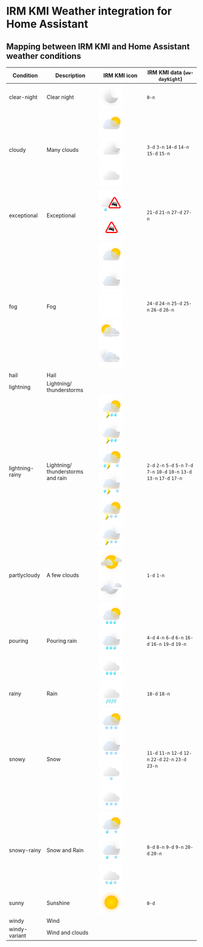 # IRM KMI Weather integration for Home Assistant

## Mapping between IRM KMI and Home Assistant weather conditions

| Condition       | Description                       | IRM KMI icon                                                                                                                                                                                                                                                                                        | IRM KMI data (`ww-dayNight`)                                                  |
|-----------------|-----------------------------------|-----------------------------------------------------------------------------------------------------------------------------------------------------------------------------------------------------------------------------------------------------------------------------------------------------|-------------------------------------------------------------------------------|
| clear-night     | Clear night                       | <img height="64" src="img/0-n.png" width="64"/>                                                                                                                                                                                                                                                     | `0-n`                                                                         |
| cloudy          | Many clouds                       | <img height="64" src="img/3-d.png" width="64"/> <img height="64" src="img/3-n.png" width="64"/> <img height="64" src="img/15-d.png" width="64"/>                                                                                                                                                    | `3-d` `3-n` `14-d` `14-n` `15-d` `15-n`                                       |
| exceptional     | Exceptional                       | <img height="64" src="img/21-d.png" width="64"/> <img height="64" src="img/27-d.png" width="64"/>                                                                                                                                                                                                   | `21-d` `21-n` `27-d` `27-n`                                                   |
| fog             | Fog                               | <img height="64" src="img/24-d.png" width="64"/> <img height="64" src="img/24-n.png" width="64"/> <img height="64" src="img/25-d.png" width="64"/> <img height="64" src="img/26-d.png" width="64"/> <img height="64" src="img/26-n.png" width="64"/>                                                | `24-d` `24-n` `25-d` `25-n` `26-d` `26-n`                                     |
| hail            | Hail                              |                                                                                                                                                                                                                                                                                                     |                                                                               |
| lightning       | Lightning/ thunderstorms          |                                                                                                                                                                                                                                                                                                     |                                                                               |
| lightning-rainy | Lightning/ thunderstorms and rain | <img height="64" src="img/2-d.png" width="64"/> <img height="64" src="img/2-n.png" width="64"/> <img height="64" src="img/10-d.png" width="64"/> <img height="64" src="img/10-n.png" width="64"/> <img height="64" src="img/13-d.png" width="64"/> <img height="64" src="img/13-n.png" width="64"/> | `2-d` `2-n` `5-d` `5-n` `7-d` `7-n` `10-d` `10-n` `13-d` `13-n` `17-d` `17-n` |
| partlycloudy    | A few clouds                      | <img height="64" src="img/1-d.png" width="64"/> <img height="64" src="img/1-n.png" width="64"/>                                                                                                                                                                                                     | `1-d` `1-n`                                                                   |
| pouring         | Pouring rain                      | <img height="64" src="img/4-d.png" width="64"/> <img height="64" src="img/4-n.png" width="64"/> <img height="64" src="img/16-d.png" width="64"/>                                                                                                                                                    | `4-d` `4-n` `6-d` `6-n` `16-d` `16-n` `19-d` `19-n`                           |
| rainy           | Rain                              | <img height="64" src="img/18-d.png" width="64"/>                                                                                                                                                                                                                                                    | `18-d` `18-n`                                                                 |
| snowy           | Snow                              | <img height="64" src="img/11-d.png" width="64"/> <img height="64" src="img/11-n.png" width="64"/> <img height="64" src="img/22-d.png" width="64"/>  <img height="64" src="img/23-d.png" width="64"/>                                                                                                | `11-d` `11-n` `12-d` `12-n` `22-d` `22-n` `23-d` `23-n`                       |
| snowy-rainy     | Snow and Rain                     | <img height="64" src="img/8-d.png" width="64"/> <img height="64" src="img/8-n.png" width="64"/> <img height="64" src="img/20-d.png" width="64"/>                                                                                                                                                    | `8-d` `8-n` `9-d` `9-n` `20-d` `20-n`                                         |
| sunny           | Sunshine                          | <img height="64" src="img/0-d.png" width="64"/>                                                                                                                                                                                                                                                     | `0-d`                                                                         |
| windy           | Wind                              |                                                                                                                                                                                                                                                                                                     |                                                                               |
| windy-variant   | Wind and clouds                   |                                                                                                                                                                                                                                                                                                     |                                                                               |